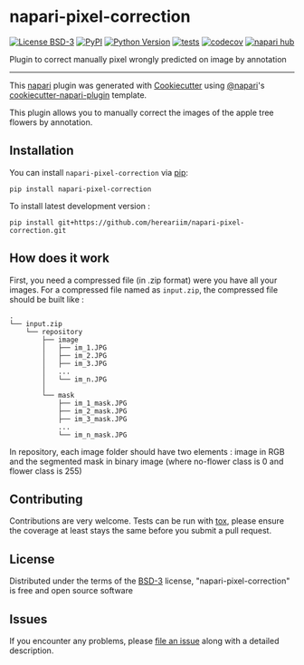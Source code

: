 # napari-pixel-correction

[![License BSD-3](https://img.shields.io/pypi/l/napari-pixel-correction.svg?color=green)](https://github.com/hereariim/napari-pixel-correction/raw/main/LICENSE)
[![PyPI](https://img.shields.io/pypi/v/napari-pixel-correction.svg?color=green)](https://pypi.org/project/napari-pixel-correction)
[![Python Version](https://img.shields.io/pypi/pyversions/napari-pixel-correction.svg?color=green)](https://python.org)
[![tests](https://github.com/hereariim/napari-pixel-correction/workflows/tests/badge.svg)](https://github.com/hereariim/napari-pixel-correction/actions)
[![codecov](https://codecov.io/gh/hereariim/napari-pixel-correction/branch/main/graph/badge.svg)](https://codecov.io/gh/hereariim/napari-pixel-correction)
[![napari hub](https://img.shields.io/endpoint?url=https://api.napari-hub.org/shields/napari-pixel-correction)](https://napari-hub.org/plugins/napari-pixel-correction)

Plugin to correct manually pixel wrongly predicted on image by annotation

----------------------------------

This [napari] plugin was generated with [Cookiecutter] using [@napari]'s [cookiecutter-napari-plugin] template.

This plugin allows you to manually correct the images of the apple tree flowers by annotation. 

<!--
Don't miss the full getting started guide to set up your new package:
https://github.com/napari/cookiecutter-napari-plugin#getting-started

and review the napari docs for plugin developers:
https://napari.org/stable/plugins/index.html
-->

## Installation

You can install `napari-pixel-correction` via [pip]:

    pip install napari-pixel-correction



To install latest development version :

    pip install git+https://github.com/hereariim/napari-pixel-correction.git

## How does it work

First, you need a compressed file (in .zip format) were you have all your images. For a compressed file named as `input.zip`, the compressed file should be built like :

```
.
└── input.zip
    └── repository
        ├── image
        │   ├── im_1.JPG
        │   ├── im_2.JPG  
        │   ├── im_3.JPG
        │   ...
        │   └── im_n.JPG
        │
        └── mask
            ├── im_1_mask.JPG
            ├── im_2_mask.JPG
            ├── im_3_mask.JPG
            ...
            └── im_n_mask.JPG
```
In repository, each image folder should have two elements : image in RGB and the segmented mask in binary image (where no-flower class is 0 and flower class is 255)

## Contributing

Contributions are very welcome. Tests can be run with [tox], please ensure
the coverage at least stays the same before you submit a pull request.

## License

Distributed under the terms of the [BSD-3] license,
"napari-pixel-correction" is free and open source software

## Issues

If you encounter any problems, please [file an issue] along with a detailed description.

[napari]: https://github.com/napari/napari
[Cookiecutter]: https://github.com/audreyr/cookiecutter
[@napari]: https://github.com/napari
[MIT]: http://opensource.org/licenses/MIT
[BSD-3]: http://opensource.org/licenses/BSD-3-Clause
[GNU GPL v3.0]: http://www.gnu.org/licenses/gpl-3.0.txt
[GNU LGPL v3.0]: http://www.gnu.org/licenses/lgpl-3.0.txt
[Apache Software License 2.0]: http://www.apache.org/licenses/LICENSE-2.0
[Mozilla Public License 2.0]: https://www.mozilla.org/media/MPL/2.0/index.txt
[cookiecutter-napari-plugin]: https://github.com/napari/cookiecutter-napari-plugin

[file an issue]: https://github.com/hereariim/napari-pixel-correction/issues

[napari]: https://github.com/napari/napari
[tox]: https://tox.readthedocs.io/en/latest/
[pip]: https://pypi.org/project/pip/
[PyPI]: https://pypi.org/
